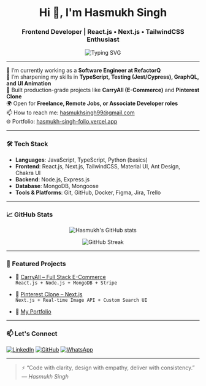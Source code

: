 <h1 align="center">Hi 👋, I'm Hasmukh Singh</h1>
<h3 align="center">Frontend Developer | React.js • Next.js • TailwindCSS Enthusiast</h3>

<p align="center">
  <img src="https://readme-typing-svg.herokuapp.com?font=Fira+Code&weight=600&pause=1000&center=true&vCenter=true&width=435&lines=Frontend+Developer;React.js+%7C+Next.js+%7C+TailwindCSS;Building+Scalable+and+Responsive+UI;Open+to+Freelance+and+Remote+Work" alt="Typing SVG" />
</p>

---

🔭 I’m currently working as a **Software Engineer at RefactorQ**  
🌱 I’m sharpening my skills in **TypeScript, Testing (Jest/Cypress), GraphQL, and UI Animation**  
💼 Built production-grade projects like **CarryAll (E-Commerce)** and **Pinterest Clone**  
🌍 Open for **Freelance, Remote Jobs, or Associate Developer roles**  
📫 How to reach me: [hasmukhsingh99@gmail.com](mailto:hasmukhsingh99@gmail.com)  
🌐 Portfolio: [hasmukh-singh-folio.vercel.app](https://hasmukh-singh-folio.vercel.app)

---

### 🛠️ Tech Stack
- **Languages**: JavaScript, TypeScript, Python (basics)
- **Frontend**: React.js, Next.js, TailwindCSS, Material UI, Ant Design, Chakra UI
- **Backend**: Node.js, Express.js
- **Database**: MongoDB, Mongoose
- **Tools & Platforms**: Git, GitHub, Docker, Figma, Jira, Trello

---

### 📈 GitHub Stats

<p align="center">
  <img src="https://github-readme-stats.vercel.app/api?username=hasmukhsingh9901&show_icons=true&theme=radical" alt="Hasmukh's GitHub stats" />
</p>

<p align="center">
  <img src="https://github-readme-streak-stats.herokuapp.com/?user=hasmukhsingh9901&theme=radical" alt="GitHub Streak" />
</p>

---

### 🚀 Featured Projects

- 💼 [CarryAll – Full Stack E-Commerce](https://carryall.onrender.com)  
  `React.js + Node.js + MongoDB + Stripe`

- 📌 [Pinterest Clone – Next.js](https://pinterest-clone-azure.vercel.app)  
  `Next.js + Real-time Image API + Custom Search UI`

- 🧩 [My Portfolio](https://hasmukh-singh-folio.vercel.app)

---

### 📫 Let's Connect

[![LinkedIn](https://img.shields.io/badge/LinkedIn-blue?logo=linkedin&style=for-the-badge)](https://www.linkedin.com/in/hasmukh-singh-799b65249)
[![GitHub](https://img.shields.io/badge/GitHub-000?logo=github&style=for-the-badge)](https://github.com/hasmukhsingh9901)
[![WhatsApp](https://img.shields.io/badge/Chat%20on-WhatsApp-25D366?logo=whatsapp&style=for-the-badge)](https://wa.me/918103826404)

---

> ⚡ “Code with clarity, design with empathy, deliver with consistency.”  
> — *Hasmukh Singh*
